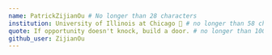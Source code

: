 ```yaml
---
name: PatrickZijianOu # No longer than 28 characters
institution: University of Illinois at Chicago 🚩 # no longer than 58 characters
quote: If opportunity doesn't knock, build a door. # no longer than 100 characters, avoid using quotes(") to guarantee the format remains the same.
github_user: ZijianOu
---
```

